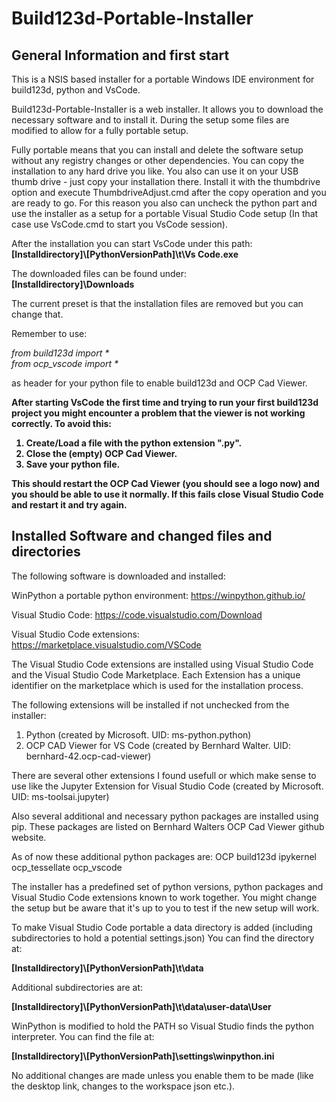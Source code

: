 # Build123d-Portable-Installer

## General Information and first start
This is a NSIS based installer for a portable Windows IDE environment for build123d, python and VsCode.

Build123d-Portable-Installer is a web installer. It allows you to download the necessary software and to
install it. During the setup some files are modified  to allow for a fully portable setup.

Fully portable means that you can install and delete the software setup without any registry changes or
other dependencies. You can copy the installation to any hard drive you like. You also can use it on your 
USB thumb drive - just copy your installation there. 
Install it with the thumbdrive option and execute ThumbdriveAdjust.cmd after the copy operation and you are
ready to go. 
For this reason you also can uncheck the python part and use the installer as
a setup for a portable Visual Studio Code setup (In that case use VsCode.cmd to start you VsCode session).

After the installation you can start VsCode under this path:<br>
<b>[Installdirectory]\\[PythonVersionPath]\t\Vs Code.exe</b>

The downloaded files can be found under:<br>
<b>[Installdirectory]\\Downloads</b>

The current preset is that the installation files are removed but you can change that.

Remember to use:

<i>from build123d import *</i></br>
<i>from ocp_vscode import *</i></br>

as header for your python file to enable build123d and OCP Cad Viewer.

<b>After starting VsCode the first time and trying to run your first build123d project you might encounter a problem that the viewer
is not working correctly. To avoid this: 
1) Create/Load a file with the python extension ".py".
2) Close the (empty) OCP Cad Viewer.
3) Save your python file.

This should restart the OCP Cad Viewer (you should see a logo now) and you should be able to use it normally.
If this fails close Visual Studio Code and restart it and try again.</b>

## Installed Software and changed files and directories

The following software is downloaded and installed:

WinPython a portable python environment:
https://winpython.github.io/

Visual Studio Code:
https://code.visualstudio.com/Download

Visual Studio Code extensions:
https://marketplace.visualstudio.com/VSCode

The Visual Studio Code extensions are installed using Visual Studio Code and the Visual Studio Code Marketplace.
Each Extension has a unique identifier on the marketplace which is used for the installation process.

The following extensions will be installed if not unchecked from the installer:
1) Python (created by Microsoft. UID: ms-python.python)
2) OCP CAD Viewer for VS Code (created by Bernhard Walter. UID: bernhard-42.ocp-cad-viewer)

There are several other extensions I found usefull or which make sense to use like the 
Jupyter Extension for Visual Studio Code (created by Microsoft. UID: ms-toolsai.jupyter)

Also several additional and necessary python packages are installed using pip.
These packages are listed on Bernhard Walters OCP Cad Viewer github website.

As of now these additional python packages are:
OCP build123d ipykernel ocp_tessellate ocp_vscode

The installer has a predefined set of python versions, python packages and Visual Studio Code extensions known to work together.
You might change the setup but be aware that it's up to you to test if the new setup will work.

To make Visual Studio Code portable a data directory is added (including subdirectories to hold a potential settings.json)
You can find the directory at:

<b>[Installdirectory]\\[PythonVersionPath]\t\data</b>

Additional subdirectories are at:

<b>[Installdirectory]\\[PythonVersionPath]\t\data\user-data\User</b>

WinPython is modified to hold the PATH so Visual Studio finds the python interpreter.
You can find the file at:

<b>[Installdirectory]\\[PythonVersionPath]\settings\winpython.ini</b>

No additional changes are made unless you enable them to be made (like the desktop link, changes to the workspace json etc.).
